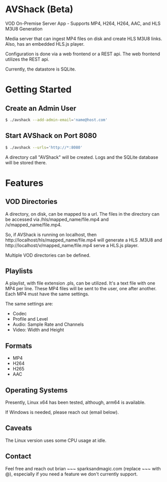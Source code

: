 # AVShack (Beta)

VOD On-Premise Server App - Supports MP4, H264, H264, AAC, and HLS M3U8 Generation

Media server that can ingest MP4 files on disk and create HLS M3U8 links.  Also, has an embedded HLS.js player.

Configuration is done via a web frontend or a REST api.  The web frontend utilizes the REST api.

Currently, the datastore is SQLite.

# Getting Started

## Create an Admin User

```bash
$ ./avshack --add-admin-email='name@host.com'
```

## Start AVShack on Port 8080

```bash
$ ./avshack --urls='http://*:8080'
```

A directory call "AVShack" will be created.  Logs and the SQLite database will be stored there.

# Features

## VOD Directories

A directory, on disk, can be mapped to a url.  The files in the directory can be accessed via /hls/mapped_name/file.mp4
and /v/mapped_name/file.mp4.

So, if AVShack is running on localhost, then http://localhost/hls/mapped_name/file.mp4 will generate a HLS .M3U8 and 
http://localhost/v/mapped_name/file.mp4 serve a HLS.js player.

Multiple VOD directories can be defined.

## Playlists

A playlist, with file extension .pls, can be utilized.  It's a text file with one MP4 per line.  These MP4 files will be 
sent to the user, one after another.  Each MP4 must have the same settings.

The same settings are:

- Codec
- Profile and Level
- Audio: Sample Rate and Channels
- Video: Width and Height

## Formats

- MP4
- H264
- H265
- AAC

## Operating Systems

Presently, Linux x64 has been tested, although, arm64 is available.

If Windows is needed, please reach out (email below).

## Caveats

The Linux version uses some CPU usage at idle.

## Contact

Feel free and reach out brian ~~~ sparksandmagic.com (replace ~~~ with @), especially if you need a feature we don't currently support.
##
